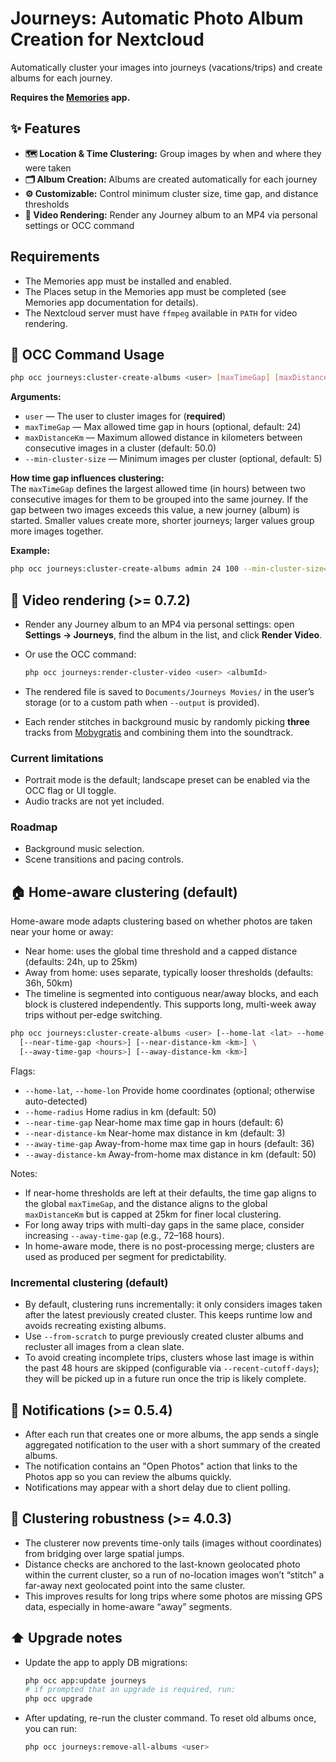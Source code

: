 # Journeys: Automatic Photo Album Creation for Nextcloud

Automatically cluster your images into journeys (vacations/trips) and create albums for each journey.

**Requires the [Memories](https://github.com/pulsejet/memories) app.**

## ✨ Features
- **🗺️ Location & Time Clustering:** Group images by when and where they were taken
- **🗂️ Album Creation:** Albums are created automatically for each journey
- **⚙️ Customizable:** Control minimum cluster size, time gap, and distance thresholds
- **🎥 Video Rendering:** Render any Journey album to an MP4 via personal settings or OCC command

## Requirements
- The Memories app must be installed and enabled.
- The Places setup in the Memories app must be completed (see Memories app documentation for details).
- The Nextcloud server must have `ffmpeg` available in `PATH` for video rendering.

## 🚀 OCC Command Usage

```sh
php occ journeys:cluster-create-albums <user> [maxTimeGap] [maxDistanceKm] [--from-scratch]
```

**Arguments:**
- `user` — The user to cluster images for (**required**)
- `maxTimeGap` — Max allowed time gap in hours (optional, default: 24)
- `maxDistanceKm` — Maximum allowed distance in kilometers between consecutive images in a cluster (default: 50.0)
- `--min-cluster-size` — Minimum images per cluster (optional, default: 5)

**How time gap influences clustering:**  
The `maxTimeGap` defines the largest allowed time (in hours) between two consecutive images for them to be grouped into the same journey. If the gap between two images exceeds this value, a new journey (album) is started. Smaller values create more, shorter journeys; larger values group more images together.

**Example:**
```sh
php occ journeys:cluster-create-albums admin 24 100 --min-cluster-size=5
```

## 🎥 Video rendering (>= 0.7.2)

- Render any Journey album to an MP4 via personal settings: open **Settings → Journeys**, find the album in the list, and click **Render Video**.
- Or use the OCC command:

  ```sh
  php occ journeys:render-cluster-video <user> <albumId>
  ```

- The rendered file is saved to `Documents/Journeys Movies/` in the user’s storage (or to a custom path when `--output` is provided).
- Each render stitches in background music by randomly picking **three** tracks from [Mobygratis](https://mobygratis.com) and combining them into the soundtrack.

### Current limitations

- Portrait mode is the default; landscape preset can be enabled via the OCC flag or UI toggle.
- Audio tracks are not yet included.

### Roadmap

- Background music selection.
- Scene transitions and pacing controls.


## 🏠 Home-aware clustering (default)

Home-aware mode adapts clustering based on whether photos are taken near your home or away:

- Near home: uses the global time threshold and a capped distance (defaults: 24h, up to 25km)
- Away from home: uses separate, typically looser thresholds (defaults: 36h, 50km)
- The timeline is segmented into contiguous near/away blocks, and each block is clustered independently. This supports long, multi-week away trips without per-edge switching.


```sh
php occ journeys:cluster-create-albums <user> [--home-lat <lat> --home-lon <lon> --home-radius <km>] \
  [--near-time-gap <hours>] [--near-distance-km <km>] \
  [--away-time-gap <hours>] [--away-distance-km <km>]
```

Flags:

- `--home-lat`, `--home-lon` Provide home coordinates (optional; otherwise auto-detected)
- `--home-radius` Home radius in km (default: 50)
- `--near-time-gap` Near-home max time gap in hours (default: 6)
- `--near-distance-km` Near-home max distance in km (default: 3)
- `--away-time-gap` Away-from-home max time gap in hours (default: 36)
- `--away-distance-km` Away-from-home max distance in km (default: 50)

Notes:

- If near-home thresholds are left at their defaults, the time gap aligns to the global `maxTimeGap`, and the distance aligns to the global `maxDistanceKm` but is capped at 25km for finer local clustering.
- For long away trips with multi-day gaps in the same place, consider increasing `--away-time-gap` (e.g., 72–168 hours).
- In home-aware mode, there is no post-processing merge; clusters are used as produced per segment for predictability.

### Incremental clustering (default)

- By default, clustering runs incrementally: it only considers images taken after the latest previously created cluster. This keeps runtime low and avoids recreating existing albums.
- Use `--from-scratch` to purge previously created cluster albums and recluster all images from a clean slate.
- To avoid creating incomplete trips, clusters whose last image is within the past 48 hours are skipped (configurable via `--recent-cutoff-days`); they will be picked up in a future run once the trip is likely complete.

## 🔔 Notifications (>= 0.5.4)

- After each run that creates one or more albums, the app sends a single aggregated notification to the user with a short summary of the created albums.
- The notification contains an "Open Photos" action that links to the Photos app so you can review the albums quickly.
- Notifications may appear with a short delay due to client polling.


## 🧭 Clustering robustness (>= 4.0.3)

- The clusterer now prevents time-only tails (images without coordinates) from bridging over large spatial jumps.
- Distance checks are anchored to the last-known geolocated photo within the current cluster, so a run of no-location images won’t “stitch” a far-away next geolocated point into the same cluster.
- This improves results for long trips where some photos are missing GPS data, especially in home-aware “away” segments.



## ⬆️ Upgrade notes

- Update the app to apply DB migrations:
  ```sh
  php occ app:update journeys
  # if prompted that an upgrade is required, run:
  php occ upgrade
  ```
- After updating, re-run the cluster command. To reset old albums once, you can run:
  ```sh
  php occ journeys:remove-all-albums <user>
  ```

